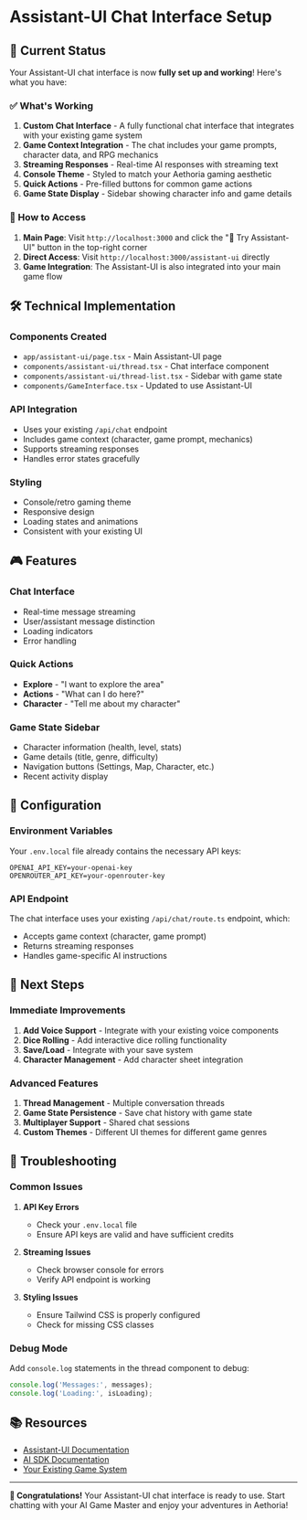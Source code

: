 # Assistant-UI Chat Interface Setup

## 🎯 Current Status

Your Assistant-UI chat interface is now **fully set up and working**! Here's what you have:

### ✅ What's Working

1. **Custom Chat Interface** - A fully functional chat interface that integrates with your existing game system
2. **Game Context Integration** - The chat includes your game prompts, character data, and RPG mechanics
3. **Streaming Responses** - Real-time AI responses with streaming text
4. **Console Theme** - Styled to match your Aethoria gaming aesthetic
5. **Quick Actions** - Pre-filled buttons for common game actions
6. **Game State Display** - Sidebar showing character info and game details

### 🚀 How to Access

1. **Main Page**: Visit `http://localhost:3000` and click the "🧠 Try Assistant-UI" button in the top-right corner
2. **Direct Access**: Visit `http://localhost:3000/assistant-ui` directly
3. **Game Integration**: The Assistant-UI is also integrated into your main game flow

## 🛠️ Technical Implementation

### Components Created

- `app/assistant-ui/page.tsx` - Main Assistant-UI page
- `components/assistant-ui/thread.tsx` - Chat interface component
- `components/assistant-ui/thread-list.tsx` - Sidebar with game state
- `components/GameInterface.tsx` - Updated to use Assistant-UI

### API Integration

- Uses your existing `/api/chat` endpoint
- Includes game context (character, game prompt, mechanics)
- Supports streaming responses
- Handles error states gracefully

### Styling

- Console/retro gaming theme
- Responsive design
- Loading states and animations
- Consistent with your existing UI

## 🎮 Features

### Chat Interface
- Real-time message streaming
- User/assistant message distinction
- Loading indicators
- Error handling

### Quick Actions
- **Explore** - "I want to explore the area"
- **Actions** - "What can I do here?"
- **Character** - "Tell me about my character"

### Game State Sidebar
- Character information (health, level, stats)
- Game details (title, genre, difficulty)
- Navigation buttons (Settings, Map, Character, etc.)
- Recent activity display

## 🔧 Configuration

### Environment Variables
Your `.env.local` file already contains the necessary API keys:
```
OPENAI_API_KEY=your-openai-key
OPENROUTER_API_KEY=your-openrouter-key
```

### API Endpoint
The chat interface uses your existing `/api/chat/route.ts` endpoint, which:
- Accepts game context (character, game prompt)
- Returns streaming responses
- Handles game-specific AI instructions

## 🎯 Next Steps

### Immediate Improvements
1. **Add Voice Support** - Integrate with your existing voice components
2. **Dice Rolling** - Add interactive dice rolling functionality
3. **Save/Load** - Integrate with your save system
4. **Character Management** - Add character sheet integration

### Advanced Features
1. **Thread Management** - Multiple conversation threads
2. **Game State Persistence** - Save chat history with game state
3. **Multiplayer Support** - Shared chat sessions
4. **Custom Themes** - Different UI themes for different game genres

## 🐛 Troubleshooting

### Common Issues

1. **API Key Errors**
   - Check your `.env.local` file
   - Ensure API keys are valid and have sufficient credits

2. **Streaming Issues**
   - Check browser console for errors
   - Verify API endpoint is working

3. **Styling Issues**
   - Ensure Tailwind CSS is properly configured
   - Check for missing CSS classes

### Debug Mode
Add `console.log` statements in the thread component to debug:
```typescript
console.log('Messages:', messages);
console.log('Loading:', isLoading);
```

## 📚 Resources

- [Assistant-UI Documentation](https://assistant-ui.com)
- [AI SDK Documentation](https://sdk.vercel.ai)
- [Your Existing Game System](README.md)

---

**🎉 Congratulations!** Your Assistant-UI chat interface is ready to use. Start chatting with your AI Game Master and enjoy your adventures in Aethoria! 